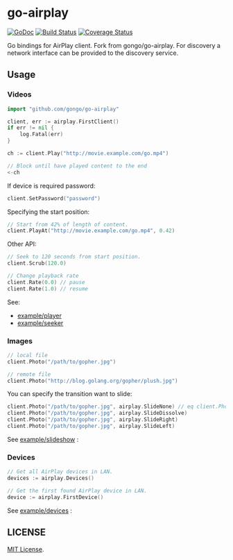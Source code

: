go-airplay
==========

[![GoDoc](http://godoc.org/github.com/gongo/go-airplay?status.svg)](http://godoc.org/github.com/gongo/go-airplay)
[![Build Status](https://travis-ci.org/gongo/go-airplay.svg?branch=master)](https://travis-ci.org/gongo/go-airplay)
[![Coverage Status](https://coveralls.io/repos/gongo/go-airplay/badge.png?branch=master)](https://coveralls.io/r/gongo/go-airplay?branch=master)

Go bindings for AirPlay client. Fork from gongo/go-airplay. For discovery a network interface can be provided to the discovery service.

## Usage

### Videos

```go
import "github.com/gongo/go-airplay"

client, err := airplay.FirstClient()
if err != nil {
	log.Fatal(err)
}

ch := client.Play("http://movie.example.com/go.mp4")

// Block until have played content to the end
<-ch
```

If device is required password:

```go
client.SetPassword("password")
```

Specifying the start position:

```go
// Start from 42% of length of content.
client.PlayAt("http://movie.example.com/go.mp4", 0.42)
```

Other API:

```go
// Seek to 120 seconds from start position.
client.Scrub(120.0)

// Change playback rate
client.Rate(0.0) // pause
client.Rate(1.0) // resume
```

See:

- [example/player](./example/player/main.go)
- [example/seeker](./example/seeker/main.go)

### Images

```go
// local file
client.Photo("/path/to/gopher.jpg")

// remote file
client.Photo("http://blog.golang.org/gopher/plush.jpg")
```

You can specify the transition want to slide:

```go
client.Photo("/path/to/gopher.jpg", airplay.SlideNone) // eq client.Photo("..")
client.Photo("/path/to/gopher.jpg", airplay.SlideDissolve)
client.Photo("/path/to/gopher.jpg", airplay.SlideRight)
client.Photo("/path/to/gopher.jpg", airplay.SlideLeft)
```

See [example/slideshow](./example/slideshow/main.go) :

### Devices

```go
// Get all AirPlay devices in LAN.
devices := airplay.Devices()

// Get the first found AirPlay device in LAN.
device := airplay.FirstDevice()
```

See [example/devices](./example/devices/) :

## LICENSE

[MIT License](./LICENSE.txt).
